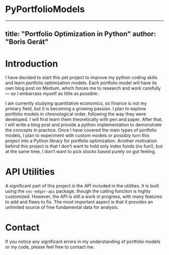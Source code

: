 # PyPortfolioModels

---
title: "Portfolio Optimization in Python"
author: "Boris Gerát"
---

# Introduction

I have decided to start this pet project to improve my python coding skills and learn portfolio optimization models. Each portfolio model will have its own blog post on Medium, which forces me to research and work carefully — so I embarrass myself as little as possible.  

I am currently studying quantitative economics, so finance is not my primary field, but it is becoming a growing passion. I plan to explore portfolio models in chronological order, following the way they were developed. I will first learn them theoretically with pen and paper. After that, I will write a blog post and provide a python implementation to demonstrate the concepts in practice. Once I have covered the main types of portfolio models, I plan to experiment with custom models or possibly turn this project into a Python library for portfolio optimization. Another motivation behind this project is that I don’t want to hold only index funds (no fun!), but at the same time, I don’t want to pick stocks based purely on gut feeling.  

# API Utilities  

A significant part of this project is the API included in the utilities. It is built using the `sec-edgar-api` package, though the calling function is highly customized. However, the API is still a work in progress, with many features to add and flaws to fix. The most important aspect is that it provides an unlimited source of free fundamental data for analysis.  

# Contact  

If you notice any significant errors in my understanding of portfolio models or my code, please feel free to contact me.  
